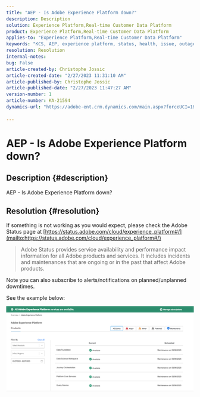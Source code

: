 ```yaml
---
title: "AEP - Is Adobe Experience Platform down?"
description: Description
solution: Experience Platform,Real-time Customer Data Platform
product: Experience Platform,Real-time Customer Data Platform
applies-to: "Experience Platform,Real-time Customer Data Platform"
keywords: "KCS, AEP, experience platform, status, health, issue, outage"
resolution: Resolution
internal-notes: 
bug: False
article-created-by: Christophe Jossic
article-created-date: "2/27/2023 11:31:10 AM"
article-published-by: Christophe Jossic
article-published-date: "2/27/2023 11:47:27 AM"
version-number: 1
article-number: KA-21594
dynamics-url: "https://adobe-ent.crm.dynamics.com/main.aspx?forceUCI=1&pagetype=entityrecord&etn=knowledgearticle&id=1542b935-92b6-ed11-83fe-6045bd006a22"

---
```

# AEP - Is Adobe Experience Platform down?

## Description {#description}

AEP - Is Adobe Experience Platform down?

## Resolution {#resolution}


If something is not working as you would expect, please check the Adobe Status page at [https://status.adobe.com/cloud/experience_platform#/](mailto:https://status.adobe.com/cloud/experience_platform#/)


> Adobe Status provides service availability and performance impact information for all Adobe products and services. It includes incidents and maintenances that are ongoing or in the past that affect Adobe products.


Note you can also subscribe to alerts/notifications on planned/unplanned downtimes.



See the example below:

![](assets/dc4ebf6a-94b6-ed11-83fe-6045bd006a22.png)


